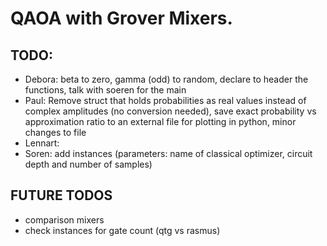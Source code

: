 # QAOA with Grover Mixers.

## TODO:

- Debora: beta to zero, gamma (odd) to random, declare to header the functions, talk with soeren for the main
- Paul: Remove struct that holds probabilities as real values instead of complex amplitudes (no conversion needed), save exact probability vs approximation ratio to an external file for plotting in python, minor changes to file
- Lennart: 
- Soren: add instances (parameters: name of classical optimizer, circuit depth and number of samples)

## FUTURE TODOS

- comparison mixers
- check instances for gate count (qtg vs rasmus)

  
